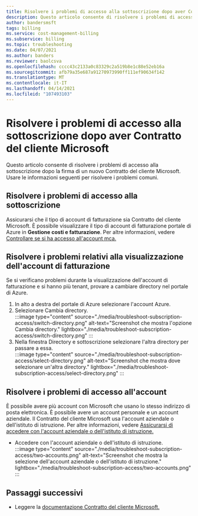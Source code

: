 ```yaml
---
title: Risolvere i problemi di accesso alla sottoscrizione dopo aver Contratto del cliente Microsoft - Azure
description: Questo articolo consente di risolvere i problemi di accesso alla sottoscrizione dopo la firma di un nuovo Contratto del cliente Microsoft.
author: bandersmsft
tags: billing
ms.service: cost-management-billing
ms.subservice: billing
ms.topic: troubleshooting
ms.date: 04/07/2021
ms.author: banders
ms.reviewer: baolcsva
ms.openlocfilehash: cccc43c2133a0c83329c2a519b8e1c88e52eb16a
ms.sourcegitcommit: afb79a35e687a91270973990ff111ef90634f142
ms.translationtype: MT
ms.contentlocale: it-IT
ms.lasthandoff: 04/14/2021
ms.locfileid: "107493103"
---
```

# <a name="troubleshoot-subscription-access-after-you-sign-a-microsoft-customer-agreement"></a>Risolvere i problemi di accesso alla sottoscrizione dopo aver Contratto del cliente Microsoft

Questo articolo consente di risolvere i problemi di accesso alla sottoscrizione dopo la firma di un nuovo Contratto del cliente Microsoft. Usare le informazioni seguenti per risolvere i problemi comuni.

## <a name="troubleshoot-subscription-access"></a>Risolvere i problemi di accesso alla sottoscrizione

Assicurarsi che il tipo di account di fatturazione sia Contratto del cliente Microsoft. È possibile visualizzare il tipo di account di fatturazione portale di Azure in **Gestione costi e fatturazione**. Per altre informazioni, vedere [Controllare se si ha accesso all'account mca.](../understand/mca-understand-your-usage.md#check-access-to-a-microsoft-customer-agreement)

## <a name="troubleshoot-viewing-your-billing-account"></a>Risolvere i problemi relativi alla visualizzazione dell'account di fatturazione

Se si verificano problemi durante la visualizzazione dell'account di fatturazione e si hanno più tenant, provare a cambiare directory nel portale di Azure.

1. In alto a destra del portale di Azure selezionare l'account Azure.
1. Selezionare Cambia directory.  
    :::image type="content" source="./media/troubleshoot-subscription-access/switch-directory.png" alt-text="Screenshot che mostra l'opzione Cambia directory." lightbox="./media/troubleshoot-subscription-access/switch-directory.png" :::
1. Nella finestra Directory e sottoscrizione selezionare l'altra directory per passare a essa.  
    :::image type="content" source="./media/troubleshoot-subscription-access/select-directory.png" alt-text="Screenshot che mostra dove selezionare un'altra directory." lightbox="./media/troubleshoot-subscription-access/select-directory.png" :::

## <a name="troubleshoot-account-access"></a>Risolvere i problemi di accesso all'account

È possibile avere più account con Microsoft che usano lo stesso indirizzo di posta elettronica. È possibile avere un account personale e un account aziendale. Il Contratto del cliente Microsoft usa l'account aziendale o dell'istituto di istruzione. Per altre informazioni, vedere [Assicurarsi di accedere con l'account aziendale o dell'istituto di istruzione.](https://support.microsoft.com/office/which-account-do-you-want-to-use-2b5bbd7a-7df6-4283-beff-8015e28eb7b9)

- Accedere con l'account aziendale o dell'istituto di istruzione.  
    :::image type="content" source="./media/troubleshoot-subscription-access/two-accounts.png" alt-text="Screenshot che mostra la selezione dell'account aziendale o dell'istituto di istruzione." lightbox="./media/troubleshoot-subscription-access/two-accounts.png" :::

## <a name="next-steps"></a>Passaggi successivi

- Leggere la [documentazione Contratto del cliente Microsoft.](https://docs.microsoft.com/azure/cost-management-billing/microsoft-customer-agreement/) 